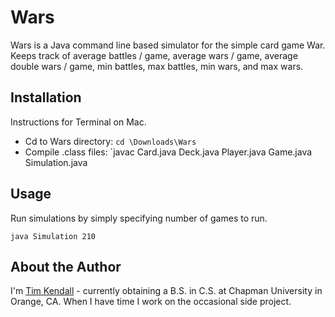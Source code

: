 # Wars

Wars is a Java command line based simulator for the simple card game War. Keeps track of average battles / game, average wars / game, average double wars / game, min battles, max battles, min wars, and max wars.

## Installation

Instructions for Terminal on Mac.

* Cd to Wars directory: `cd \Downloads\Wars`
* Compile .class files: `javac Card.java Deck.java Player.java Game.java Simulation.java

## Usage

Run simulations by simply specifying number of games to run.

	java Simulation 210

## About the Author

I'm [Tim Kendall](https://twitter.com/TboyTim) - currently obtaining a B.S. in C.S. at Chapman University in Orange, CA. When I have time I work on the occasional side project.
